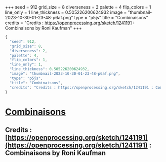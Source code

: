 +++
seed = 912
grid_size = 8
diverseness = 2
palette = 4
flip_colors = 1
line_only = 1
line_thickness = 0.505226200624932
image = "thumbnail-2023-10-30-01-23-48-p6af.png"
type = "p5js"
title = "Combinaisons"
credits = "Credits : https://openprocessing.org/sketch/1241191 : Combinaisons by Roni Kaufman"
+++




~~~javascript
{
  "seed": 912,
  "grid_size": 8,
  "diverseness": 2,
  "palette": 4,
  "flip_colors": 1,
  "line_only": 1,
  "line_thickness": 0.505226200624932,
  "image": "thumbnail-2023-10-30-01-23-48-p6af.png",
  "type": "p5js",
  "title": "Combinaisons",
  "credits": "Credits : https://openprocessing.org/sketch/1241191 : Combinaisons by Roni Kaufman"
}
~~~



# [Combinaisons](https://openprocessing.org/sketch/2065396)

## Credits : [https://openprocessing.org/sketch/1241191](https://openprocessing.org/sketch/1241191) : Combinaisons by Roni Kaufman 


